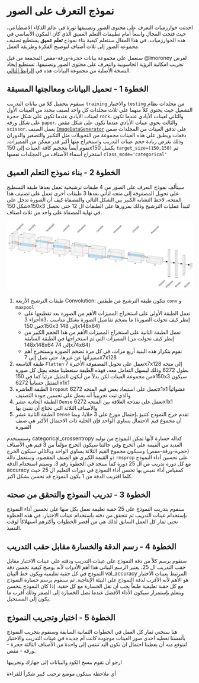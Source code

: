 # نموذج التعرف على الصور
احدثت خوارزميات التعرف على محتوى الصور وتصنيفها ثورة في عالم الذكاء الاصطناعي، حيث فتحت المجال واسعاً أمام تطبيقات التعلم العميق الذي كان المكون الأساسي في هذه الخوارزميات، في هذا المقال سنتعلم كيفية بناء نموذج **تعلم عميق** يستطيع تصنيف مجموعة الصور إلى ثلاث أصناف لتوضيح الفكرة وطريقة العمل.

سنعمل على مجموعة بيانات حجرة-ورقة-مقص المجمعة من قبل @lmoroney لغرض تجريب امكانية الرؤية الحاسوبية والتعرف على محتوى الصور وتصنيفها، تستطيع إيجاد النسخة الأصلية من مجموعة البيانات هذه في [الرابط التالي](https://www.tensorflow.org/datasets/catalog/rock_paper_scissors).

## الخطوة 1 - تحميل البيانات ومعالجتها المسبقة
سنقوم بتحميل كلا من بيانات التدريب `training` والاختبار `testing` من مجلدات نظام التشغيل حيث يحتوي كلاً منهما على ثلاث مجلدات كل واحد لصنف محدد من العينات الأول لعينات الأيادي عندما تكون على شكل حجرة `rock`، والثاني لعينات الأيادي عندما تكون على شكل ورقة `paper`، والثالث يحوي عينات الأيادي عندما تكون على شكل مقص `scissor`. يعمل الصنف [`ImageDataGenerator`](https://www.tensorflow.org/api_docs/python/tf/keras/preprocessing/image/ImageDataGenerator) على تدفق العينات من المجلدات ضمن دفعات ويطبق على هذه العينات مجموعة من التحويلات مثل التكبير والتصغير والدوران وذلك بغرض زيادة حجم عينات التدريب واستخراج منها أكبر قدر ممكن من المميزات. نقوم أيضاً بتحجيم كافة العينات إلى 150x150 بكسل `target_size=(150,150)` ثم استخراج أسماء الأصناف من المجلدات نفسها `class_mode='categorical'`

## الخطوة 2 - بناء نموذج التعلم العميق
سيتألف نموذج التعرف على الصور من 4 طبقات ترشيحية تعمل بعدها طبقة التسطيح على تحويل المصفوفة إلى متجه لتأتي بعدها 3 طبقات أخرى تعمل على تصنيف هذا المتجه، لاحظ التشابه الكبير بين الشكل التالي والمصفاة كيف أن الصورة تدخل على شكل 150x150x3 لتبدأ عمليات الترشيح وذلك بمرورها على الطبقات ال 12 حتى نحصل في نهاية المصفاة على واحد من ثلاث اصناف.

![قمع الترشيح - هيكل الشبكة العصبية](../assets/image-classification-nural-network-architecture.png)

1. طبقات الترشيح الأربعة Convolution: تتكون طبقة الترشيح من طبقتين `conv` و `maxpool` 
    - تعمل الطبقة الأولى على استخراج المميزات الأهم من الصورة بعد تقطيعها على أجزاء 3x3، ما يضخم تفاصيل الصورة بشكل مناسب (إنظر كيف تحولت الصورة من 150x150x3 إلى 148x148x64)
    - تعمل الطبقة الثانية على استخراج المميزات الأهم من هذا الحجم الكبير من المميزات التي تم استخراجها في الطبقة السابقة (إنظر كيف تحولت من 148x148x64 إلى 74x74x64)
    - نقوم بتكرار هذه البنية أربع مرات، في كل مرة نضخم الصورة ونستخرج أهم مميزاتها عن غيرها، حتى نصل إلى 7x7x128
2. طبقة التاسعة `Flatten` تعمل على تحويل المصفوفة الأخيرة 7x7x128 إلى متجه بطول 6272 وذلك ليسهل التعامل معه، فهذه الطبقة ستعطينا متجه يمثل كل صورة من مجموعة العينات لكن بدلاً من أيكون التمثيل مرئياً كما في 150x150x3 سيكون التمثيل حسابياً 6272x1x1
4. الطبقة العاشرة `Dropout` تعمل على استبعاد بعض قيم المتجه 6272x1x1 عشوائياً والذي ثبت تجريبياً أنه يعمل على تحسين جودة التصنيف
5. الطبقة الحادية عشر `Dense` تعمل على نمذجة العلاقة بين المتجه 6272x1x1 والأصناف الثلاثة التي نحتاج أن نتنبئ بها
6. الطبقة الثانية عشر `Dense` تقدم خرج النموذج كتنبؤ بإحتمال موزع على 3 خلايا، وبما أن مجموع قيم الاحتمال يساوي الواحد فإن الخلية ذات الاحتمال الأكبر هي صنف الصورة

وسنستخدم categorical_crossentropy كدالة خسارة لأنها تمكن النموذج من توليد العديد من القيمة على الخرج وفي حالتنا سيكون الخرج مؤلفاً من 3 قيم هي الأصناف (حجرة-ورقة-مقص) وسيكون مجموع القيم الثلاثة يساوي الواحد وبالتالي سيكون الخرج ذو القيمة الكبرى هو الصنف المقصود. وستعمل دالة `rmsprop` على تحسين أداء النموذج مع كل دورة تدريب من ال 25 دورة كما سنجد في الخطوة رقم 3. وسيتم استخدام الدقة accuracy كمقياس أداء نقيس بها تحسن أداء النموذج في دورات التعليم ال 25 حيث كلما اقتربت الدقة من 1 يكون النموذج قد تحسن بشكل اكبر.

## الخطوة 3 - تدريب النموذج والتحقق من صحته
سنقوم بتدريب النموذج على 25 حقبة تعليمة نعمل بكل منها على تحسين أداء النموذج بإستخدام عينات التدريب ثم نتحقق من دقته باستخدام عينات الاختبار، في هذه الخطوة نجني ثمار كل العمل السابق لذلك هي من أقصر الخطوات وأكثرهم استهلاكاً لوقت التنفيذ.

## الخطوة 4 - رسم الدقة والخسارة مقابل حقب التدريب
سنقوم برسم كلاً من دقة النموذج على عينات التدريب ودقته على عينات الاختبار مقابل حقب التدريب ال 25، يعتبر الرسم البياني هذا أهم الأدوات لأنه يوضح كيفية تحسن دقة النموذج في كل حقبة تعليمية ويكون خط البيان val_accuracy المرتبط بعينات الاختبار هو الأهم لأنه الأقرب لدقة النموذج على البيئة الإنتاجية. ثم سنقوم برسم خسارة النموذج مع كل حقبة تعليمية طبعاً يجب أن تقل الخسارة مع كل حقبة. إذا كان النموذج يتحسن ويتعلم بإستمرار سيكون الأداء الأفضل عندما تصل الخسارة إلى الصفر وذلك أقرب ما يكون إلى المستحيل.

## الخطوة 5 - اختبار وتجريب النموذج
هنا سنجني ثمار كل العمل في الخطوات الثمانية السابقة وسنقوم بتجريب النموذج بأنفسنا نعطيه احدى صور العينات موجودة كانت أم جديدة في عينات التدريب والاختبار لنتوقع منه أن يعطينا احتمال ان تكون اليد تنتمي إلى واحدة من الأصناف الثالثة حجرة - ورقة - مقص.

ارجو أن تقوم بنسخ الكود والبيانات إلى جهازك وتجريبها 

أي ملاحظة ستكون موضع ترحيب كبير
شكراً للقراءة



